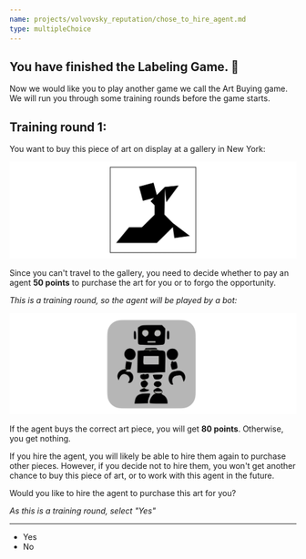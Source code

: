 ```yaml
---
name: projects/volvovsky_reputation/chose_to_hire_agent.md
type: multipleChoice
---
```


## You have finished the Labeling Game. 🥳

Now we would like you to play another game we call the Art Buying game.
We will run you through some training rounds before the game starts.

## Training round 1:

You want to buy this piece of art on display at a gallery in New York:

![purchase image](projects/volvovsky_reputation/Tangram_A5.jpg)

Since you can't travel to the gallery, you need to decide whether to pay an agent **50 points** to purchase the art for you or to forgo the opportunity.

_This is a training round, so the agent will be played by a bot:_

![robot image](projects/volvovsky_reputation/robot_icon.jpg)

If the agent buys the correct art piece, you will get **80 points**. Otherwise, you get nothing.

If you hire the agent, you will likely be able to hire them again to purchase other pieces. However, if you decide not to hire them, you won't get another chance to buy this piece of art, or to work with this agent in the future.

Would you like to hire the agent to purchase this art for you?

_As this is a training round, select "Yes"_

---

- Yes
- No
